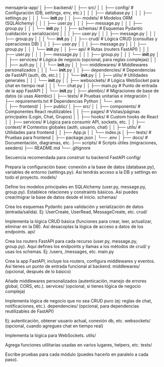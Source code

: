mensajería-app/
│
├── backend/
│   ├── src/
│   │   ├── config/             # Configuración (DB, settings, env, etc.)
│   │   │   ├── database.py
│   │   │   ├── settings.py
│   │   │   └── __init__.py
│   │   ├── models/             # Modelos ORM (SQLAlchemy)
│   │   │   ├── user.py
│   │   │   ├── message.py
│   │   │   ├── group.py
│   │   │   └── __init__.py
│   │   ├── schemas/            # Esquemas Pydantic (validación y serialización)
│   │   │   ├── user.py
│   │   │   ├── message.py
│   │   │   ├── group.py
│   │   │   └── __init__.py
│   │   ├── crud/               # Lógica CRUD (consultas y operaciones DB)
│   │   │   ├── user.py
│   │   │   ├── message.py
│   │   │   ├── group.py
│   │   │   └── __init__.py
│   │   ├── api/                # Rutas (routers FastAPI)
│   │   │   ├── user.py
│   │   │   ├── message.py
│   │   │   ├── group.py
│   │   │   └── __init__.py
│   │   ├── services/           # Lógica de negocio (opcional, para reglas complejas)
│   │   │   ├── auth.py
│   │   │   └── __init__.py
│   │   ├── middlewares/        # Middlewares personalizados
│   │   │   └── __init__.py
│   │   ├── dependencies/       # Dependencias de FastAPI (auth, db, etc.)
│   │   │   └── __init__.py
│   │   ├── utils/              # Utilidades generales
│   │   │   └── __init__.py
│   │   ├── websockets/         # Lógica WebSocket para chat en tiempo real
│   │   │   └── chat.py
│   │   ├── main.py             # Punto de entrada de la app FastAPI
│   │   └── __init__.py
│   ├── alembic/                # Migraciones de base de datos (si usas Alembic)
│   ├── tests/                  # Pruebas unitarias e integración
│   ├── requirements.txt        # Dependencias Python
│   └── .env   
│
├── frontend/
│   ├── public/
│   ├── src/
│   │   ├── components/       # Componentes React reutilizables
│   │   ├── pages/            # Vistas/páginas principales (Login, Chat, Grupos)
│   │   ├── hooks/            # Custom hooks de React
│   │   ├── services/         # Lógica para consumir API, sockets, etc.
│   │   ├── context/          # Contextos globales (auth, usuario, chat)
│   │   ├── utils/            # Utilidades para frontend
│   │   ├── App.js
│   │   └── index.js
│   ├── tests/                # Pruebas para frontend
│   ├── package.json
│   └── .env
│
├── docs/                     # Documentación, diagramas, etc.
├── scripts/                  # Scripts útiles (migraciones, seeders)
├── README.md
└── .gitignore


Secuencia recomendada para construir tu backend FastAPI
config/

Prepara la configuración base: conexión a la base de datos (database.py), variables de entorno (settings.py).
Así tendrás acceso a la DB y settings en todo el proyecto.
models/

Define los modelos principales en SQLAlchemy (user.py, message.py, group.py).
Establece relaciones y constraints básicos.
Así puedes crear/migrar la base de datos desde el inicio.
schemas/

Crea los esquemas Pydantic para validación y serialización de datos (entrada/salida).
Ej: UserCreate, UserRead, MessageCreate, etc.
crud/

Implementa la lógica CRUD básica (funciones para crear, leer, actualizar, eliminar en la DB).
Así desacoplas la lógica de acceso a datos de los endpoints.
api/

Crea los routers FastAPI para cada recurso (user.py, message.py, group.py).
Aquí defines los endpoints y llamas a los métodos de crud/ y usas los schemas.
Ej: /users, /messages, etc.
main.py

Crea la app FastAPI, incluye los routers, configura middlewares y eventos.
Así tienes un punto de entrada funcional al backend.
middlewares/ (opcional, después de lo básico)

Añade middlewares personalizados (autenticación, manejo de errores global, CORS, etc.).
services/ (opcional, si tienes lógica de negocio compleja)

Implementa lógica de negocio que no sea CRUD puro (ej: reglas de chat, notificaciones, etc.).
dependencies/ (opcional, para dependencias reutilizables de FastAPI)

Ej: autenticación, obtener usuario actual, conexión db, etc.
websockets/ (opcional, cuando agregues chat en tiempo real)

Implementa la lógica para WebSockets.
utils/

Agrega funciones utilitarias usadas en varios lugares, helpers, etc.
tests/

Escribe pruebas para cada módulo (puedes hacerlo en paralelo a cada paso).
